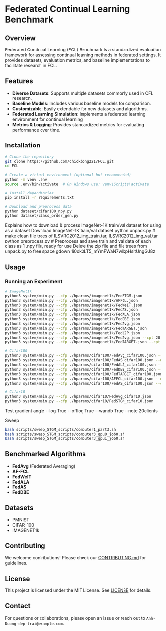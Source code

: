 # Federated Continual Learning Benchmark

## Overview
Federated Continual Learning (FCL) Benchmark is a standardized evaluation framework for assessing continual learning methods in federated settings. It provides datasets, evaluation metrics, and baseline implementations to facilitate research in FCL.

## Features
- **Diverse Datasets**: Supports multiple datasets commonly used in CFL research.
- **Baseline Models**: Includes various baseline models for comparison.
- **Customizable**: Easily extendable for new datasets and algorithms.
- **Federated Learning Simulation**: Implements a federated learning environment for continual learning.
- **Metrics & Logging**: Provides standardized metrics for evaluating performance over time.

## Installation
```sh
# Clone the repository
git clone https://github.com/chickbong221/FCL.git
cd FCL

# Create a virtual environment (optional but recommended)
python -m venv .env
source .env/bin/activate  # On Windows use: venv\Scripts\activate

# Install dependencies
pip install -r requirements.txt

# Download and preprocess data
python dataset/cifar100_npy.py
python dataset/class_order_gen.py
```

Explains how to download & process ImageNet-1K train/val dataset for using as a dataset
Download ImageNet-1K train/val dataset
python unpack.py # make clean file trees of ILSVRC2012_img_train.tar, ILSVRC2012_img_val.tar
python preprocess.py # Preprocess and save train and val data of each class as 1 .npy file, ready for use
Delete the zip file and file trees from unpack.py to free space
gdown 1i0ok3LT5_mYmFWaN7wlkpHsitUngGJ8z

## Usage
### Running an Experiment
```sh
# ImageNet1k
python3 system/main.py --cfp ./hparams/imagenet1k/FedSTGM.json 
python3 system/main.py --cfp ./hparams/imagenet1k/AFFCL.json
python3 system/main.py --cfp ./hparams/imagenet1k/FedWeIT.json
python3 system/main.py --cfp ./hparams/imagenet1k/FedAS.json
python3 system/main.py --cfp ./hparams/imagenet1k/FedALA.json
python3 system/main.py --cfp ./hparams/imagenet1k/FedDBE.json
python3 system/main.py --cfp ./hparams/imagenet1k/FedAvg.json
python3 system/main.py --cfp ./hparams/imagenet1k/FedTARGET.json
python3 system/main.py --cfp ./hparams/imagenet1k/FedL2P.json
python3 system/main.py --cfp ./hparams/imagenet1k/FedAvg.json --cpt 20 --nt 50 --log True --note 20classes --wandb True
python3 system/main.py --cfp ./hparams/imagenet1k/FedTARGET.json --cpt 20 --nt 50 --log True --note 20classes_st --wandb True --teval --seval

# Cifar100
python3 system/main.py --cfp ./hparams/cifar100/FedAvg_cifar100.json --wandb True --offlog True --log True --note final
python3 system/main.py --cfp ./hparams/cifar100/FedAS_cifar100.json --wandb True --offlog True --log True --note final
python3 system/main.py --cfp ./hparams/cifar100/FedALA_cifar100.json --wandb True --offlog True --log True --note final
python3 system/main.py --cfp ./hparams/cifar100/FedDBE_cifar100.json --wandb True --offlog True --log True --note final
python3 system/main.py --cfp ./hparams/cifar100/FedTARGET_cifar100.json --wandb True --offlog True --log True --note final
python3 system/main.py --cfp ./hparams/cifar100/AFFCL_cifar100.json --wandb True --offlog True --log True --note final
python3 system/main.py --cfp ./hparams/cifar100/FedAS_cifar100.json --cpt 20 --nt 15 --log True --offlog True --wandb True --note 20classes

# Cifar10
python3 system/main.py --cfp ./hparams/cifar10/FedAvg_cifar10.json
python3 system/main.py --cfp ./hparams/cifar10/FedSTGM_cifar10.json
```

Test gradient angle
--log True --offlog True --wandb True --note 20clients

Sweep
```sh
bash scripts/sweep_STGM_scripts/computer1_part3.sh
bash scripts/sweep_STGM_scripts/computer3_gpu0_job0.sh
bash scripts/sweep_STGM_scripts/computer3_gpu1_job0.sh
```

## Benchmarked Algorithms
- **FedAvg** (Federated Averaging)
- **AF-FCL** 
- **FedWeIT** 
- **FedALA** 
- **FedAS**
- **FedDBE**

## Datasets
- PMNIST
- CIFAR-100
- IMAGENET1k

## Contributing
We welcome contributions! Please check our [CONTRIBUTING.md](CONTRIBUTING.md) for guidelines.

## License
This project is licensed under the MIT License. See [LICENSE](LICENSE) for details.

## Contact
For questions or collaborations, please open an issue or reach out to `Anh-Duong-dep-trai@example.com`.
